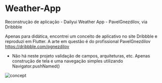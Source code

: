 # Weather-App
Reconstrução de aplicação - Dailyui Weather App -  PavelGnezdilov, via Dribbble

Apenas para didática, encontrei um conceito de aplicativo no site Dribbble e reproduzi em Flutter.
A arte em questão é do profissional PavelGnezdilov https://dribbble.com/pgnezdilov

- Não há neste projeto validação de campos, arquiteturas, etc. Apenas construção de tela e uma navegação simples utilizando Navigator.pushNamed()

![concept](https://user-images.githubusercontent.com/7197583/125149008-af30cc00-e10c-11eb-99a9-21d1f62c4188.png)
